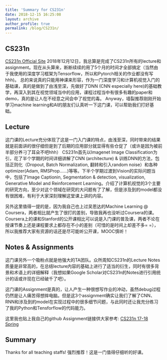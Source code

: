 ```yaml
---
title: 'Summary for CS231n'
date: 2018-12-15 16:25:08
layout: archive
author_profile: true
permalink: /blog/CS231n/
---
```


## CS231n
[CS231n Official Site](http://cs231n.stanford.edu/)
2018年12月12日，我总算是完成了CS231n所有的lecture和assignment。现在从头算来，断断续续的用了5个月的时间才全部搞定（当然由于我使用的深度学习框架为Tensorflow，所以和Pytorch相关的作业都没有写hhh)。 总的来说真的只能用神课来形容，作为一门深度学习和计算机视觉入门的基础课，真的是做到了由浅至深，先做好了DNN (CNN especially here)的基础教学，再深入到其在视觉领域当中的应用，课程过程当中有很多有趣的paper和demo，真的是让人在不经意之间会中了视觉的毒。 Anyway，墙裂推荐刚刚开始学习machine learning和AI的朋友们认真听一下这门课，可以帮助我们打好基础。

## Lecture
这门课的Lecture充分体现了这是一门入门课的特点，由浅至深，同时带来的结果就是前面讲的很仔细但是到了后期的应用部分就显得有些仓促了（或许是因为被前半部分养刁了耳朵不吧hhh）
CS231n首先以Imagenet Image Classification为引，花了半个学期的时间详细讲解了CNN (architecture) & 训练DNN的方法，包括正则化（Dropout, Batch Normalization, 翻转和引入random noise）和各种optimizer(Adam, RMSProp......)等等。下半个学期过渡到Vision的实际问题当中，包括了Image Captionin, Segmentation & detection, visualization, Generative Model and Reinforcement Learning。介绍了计算机视觉的3个主要的研究方向，至少对这个领域在研究的大问题有了了解，但是涉及到的model都没有很困难，有利于大家深刻理解这堂课上讲的内容。

另外这里值得一提的是，因为我自己也上过吴恩达的Machine Learning @ Coursera，两者相比就产生了很打的差别，导致我再也没听过Coursera的课。Coursera上的课和Stanford的公开课相比可以说是入门课的普及课，两者不论在授课节奏上还是课程要求上都存在不小的差别（可惜的是时间上却差不多= =），所以我推荐大家有资源的话还是尽可能听公开课，MOOC慎听！

## Notes & Assignments
这门课另外一个吸粉点就是他强大的TA团队。众所周知CS231n的Lecture Notes质量是非常高的，在总结lecture内容的基础上进行了适当的衍生，同时有很多背景和术语上的详细解释（我想如果Google Scholar对CS231n的Notes进行引用统计的话或许现在已经破千了吧）。

这门课的Assignment是真的，让人产生一种很想写作业的冲动，虽然debug过程仍然是让人痛苦得想摔电脑。但是这3个assignment确实让我们了解了CNN、RNN和涉及到的model在实现过程中的很多细节问题，与此同时还让我充分练习了我的Python和Tensforflow的代码能力。

这里我也贴上我自己的github Assignment链接供大家参考: [CS231n 17-18 Spring](https://github.com/KaiChen1998/CS231n-1718spring)

## Summary
Thanks for all teaching staffs!
强烈推荐！这是一门值得仔细听的好课。